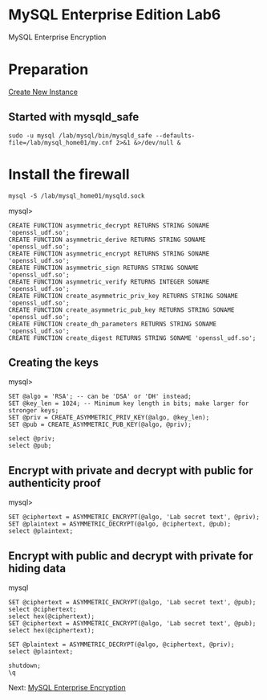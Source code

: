 # MySQL Enterprise Edition Lab6
MySQL Enterprise Encryption

# Preparation
[Create New Instance](../lab1#create-new-mysql-instance)

## Started with mysqld_safe
```
sudo -u mysql /lab/mysql/bin/mysqld_safe --defaults-file=/lab/mysql_home01/my.cnf 2>&1 &>/dev/null &

```

# Install the firewall
```
mysql -S /lab/mysql_home01/mysqld.sock 
```
mysql>
```
CREATE FUNCTION asymmetric_decrypt RETURNS STRING SONAME 'openssl_udf.so';
CREATE FUNCTION asymmetric_derive RETURNS STRING SONAME 'openssl_udf.so';
CREATE FUNCTION asymmetric_encrypt RETURNS STRING SONAME 'openssl_udf.so';
CREATE FUNCTION asymmetric_sign RETURNS STRING SONAME 'openssl_udf.so';
CREATE FUNCTION asymmetric_verify RETURNS INTEGER SONAME 'openssl_udf.so';
CREATE FUNCTION create_asymmetric_priv_key RETURNS STRING SONAME 'openssl_udf.so';
CREATE FUNCTION create_asymmetric_pub_key RETURNS STRING SONAME 'openssl_udf.so';
CREATE FUNCTION create_dh_parameters RETURNS STRING SONAME 'openssl_udf.so';
CREATE FUNCTION create_digest RETURNS STRING SONAME 'openssl_udf.so';

```
## Creating the keys
mysql>
```
SET @algo = 'RSA'; -- can be 'DSA' or 'DH' instead;
SET @key_len = 1024; -- Minimum key length in bits; make larger for stronger keys;
SET @priv = CREATE_ASYMMETRIC_PRIV_KEY(@algo, @key_len);
SET @pub = CREATE_ASYMMETRIC_PUB_KEY(@algo, @priv);

select @priv;
select @pub;
```
## Encrypt with private and decrypt with public for authenticity proof
mysql>
```
SET @ciphertext = ASYMMETRIC_ENCRYPT(@algo, 'Lab secret text', @priv);
SET @plaintext = ASYMMETRIC_DECRYPT(@algo, @ciphertext, @pub);
select @plaintext;
```
## Encrypt with public and decrypt with private for hiding data
mysql
```
SET @ciphertext = ASYMMETRIC_ENCRYPT(@algo, 'Lab secret text', @pub);
select @ciphertext;
select hex(@ciphertext);
SET @ciphertext = ASYMMETRIC_ENCRYPT(@algo, 'Lab secret text', @pub);
select hex(@ciphertext);

SET @plaintext = ASYMMETRIC_DECRYPT(@algo, @ciphertext, @priv);
select @plaintext;

shutdown; 
\q

```


Next: [ MySQL Enterprise Encryption](../lab7) 